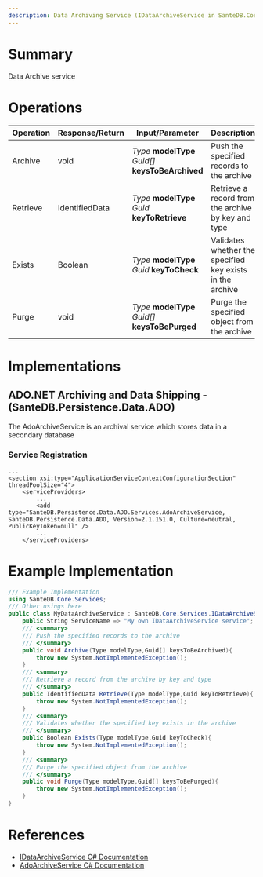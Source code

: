 ```yaml
---
description: Data Archiving Service (IDataArchiveService in SanteDB.Core.Api)
---
```


# Summary
Data Archive service

# Operations

|Operation|Response/Return|Input/Parameter|Description|
|-|-|-|-|
|Archive|void|*Type* **modelType**<br/>*Guid[]* **keysToBeArchived**|Push the specified records to the archive|
|Retrieve|IdentifiedData|*Type* **modelType**<br/>*Guid* **keyToRetrieve**|Retrieve a record from the archive by key and type|
|Exists|Boolean|*Type* **modelType**<br/>*Guid* **keyToCheck**|Validates whether the specified key exists in the archive|
|Purge|void|*Type* **modelType**<br/>*Guid[]* **keysToBePurged**|Purge the specified object from the archive|

# Implementations


## ADO.NET Archiving and Data Shipping - (SanteDB.Persistence.Data.ADO)
The AdoArchiveService is an archival service which stores data in a secondary database

### Service Registration
```markup
...
<section xsi:type="ApplicationServiceContextConfigurationSection" threadPoolSize="4">
	<serviceProviders>
		...
		<add type="SanteDB.Persistence.Data.ADO.Services.AdoArchiveService, SanteDB.Persistence.Data.ADO, Version=2.1.151.0, Culture=neutral, PublicKeyToken=null" />
		...
	</serviceProviders>
```
# Example Implementation
```csharp
/// Example Implementation
using SanteDB.Core.Services;
/// Other usings here
public class MyDataArchiveService : SanteDB.Core.Services.IDataArchiveService { 
	public String ServiceName => "My own IDataArchiveService service";
	/// <summary>
	/// Push the specified records to the archive
	/// </summary>
	public void Archive(Type modelType,Guid[] keysToBeArchived){
		throw new System.NotImplementedException();
	}
	/// <summary>
	/// Retrieve a record from the archive by key and type
	/// </summary>
	public IdentifiedData Retrieve(Type modelType,Guid keyToRetrieve){
		throw new System.NotImplementedException();
	}
	/// <summary>
	/// Validates whether the specified key exists in the archive
	/// </summary>
	public Boolean Exists(Type modelType,Guid keyToCheck){
		throw new System.NotImplementedException();
	}
	/// <summary>
	/// Purge the specified object from the archive
	/// </summary>
	public void Purge(Type modelType,Guid[] keysToBePurged){
		throw new System.NotImplementedException();
	}
}
```

# References

* [IDataArchiveService C# Documentation](http://santesuite.org/assets/doc/net/html/T_SanteDB_Core_Services_IDataArchiveService.htm)
* [AdoArchiveService C# Documentation](http://santesuite.org/assets/doc/net/html/T_SanteDB_Persistence_Data_ADO_Services_AdoArchiveService.htm)
